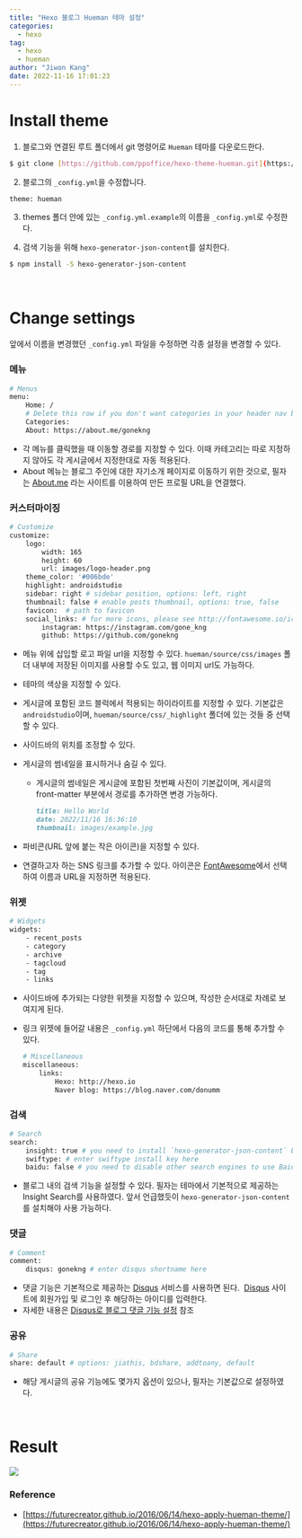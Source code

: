 ```yaml
---
title: "Hexo 블로그 Hueman 테마 설정"
categories:
  - hexo
tag:
  - hexo
  - hueman
author: "Jiwon Kang"
date: 2022-11-16 17:01:23
---
```


# Install theme

1. 블로그와 연결된 루트 폴더에서 git 명령어로 `Hueman` 테마를 다운로드한다.

```bash
$ git clone [https://github.com/ppoffice/hexo-theme-hueman.git](https://github.com/ppoffice/hexo-theme-hueman.git) themes/hueman
```

2. 블로그의 `_config.yml`을 수정합니다.

```bash
theme: hueman
```

3. themes 폴더 안에 있는 `_config.yml.example`의 이름을 `_config.yml`로 수정한다.  

4. 검색 기능을 위해 `hexo-generator-json-content`를 설치한다.

```bash
$ npm install -S hexo-generator-json-content
```

<br>

# Change settings

앞에서 이름을 변경했던 `_config.yml` 파일을 수정하면 각종 설정을 변경할 수 있다.

### **메뉴**

```bash
# Menus
menu:
    Home: /
    # Delete this row if you don't want categories in your header nav bar
    Categories:
    About: https://about.me/gonekng
```

- 각 메뉴를 클릭했을 때 이동할 경로를 지정할 수 있다. 이때 카테고리는 따로 지정하지 않아도 각 게시글에서 지정한대로 자동 적용된다.
- About 메뉴는 블로그 주인에 대한 자기소개 페이지로 이동하기 위한 것으로, 필자는 [About.me](http://about.me/) 라는 사이트를 이용하여 만든 프로필 URL을 연결했다.


### 커스터마이징

```bash
# Customize
customize:
    logo:
        width: 165
        height: 60
        url: images/logo-header.png
    theme_color: '#006bde'
    highlight: androidstudio
    sidebar: right # sidebar position, options: left, right
    thumbnail: false # enable posts thumbnail, options: true, false
    favicon:  # path to favicon
    social_links: # for more icons, please see http://fontawesome.io/icons/#brand
        instagram: https://instagram.com/gone_kng
        github: https://github.com/gonekng
```

- 메뉴 위에 삽입할 로고 파일 url을 지정할 수 있다. `hueman/source/css/images` 폴더 내부에 저장된 이미지를 사용할 수도 있고, 웹 이미지 url도 가능하다.
- 테마의 색상을 지정할 수 있다.
- 게시글에 포함된 코드 블럭에서 적용되는 하이라이트를 지정할 수 있다. 기본값은 `androidstudio`이며, `hueman/source/css/_highlight` 폴더에 있는 것들 중 선택할 수 있다.
- 사이드바의 위치를 조정할 수 있다.
- 게시글의 썸네일을 표시하거나 숨길 수 있다.
    - 게시글의 썸네일은 게시글에 포함된 첫번째 사진이 기본값이며, 게시글의 front-matter 부분에서 경로를 추가하면 변경 가능하다.
        
        ```markdown
        title: Hello World
        date: 2022/11/16 16:36:10
        thumbnail: images/example.jpg
        ```
        
- 파비콘(URL 앞에 붙는 작은 아이콘)을 지정할 수 있다.
- 연결하고자 하는 SNS 링크를 추가할 수 있다. 아이콘은 [FontAwesome](http://fontawesome.io/icons/#brand)에서 선택하여 이름과 URL을 지정하면 적용된다.


### **위젯**

```bash
# Widgets
widgets:
    - recent_posts
    - category
    - archive
    - tagcloud
    - tag
    - links
```

- 사이드바에 추가되는 다양한 위젯을 지정할 수 있으며, 작성한 순서대로 차례로 보여지게 된다.
- 링크 위젯에 들어갈 내용은 `_config.yml` 하단에서 다음의 코드를 통해 추가할 수 있다.
    
    ```bash
    # Miscellaneous
    miscellaneous:
        links:
            Hexo: http://hexo.io
            Naver blog: https://blog.naver.com/donumm
    ```
    

### **검색**

```bash
# Search
search:
    insight: true # you need to install `hexo-generator-json-content` before using Insight Search
    swiftype: # enter swiftype install key here
    baidu: false # you need to disable other search engines to use Baidu search, options: true, false
```

- 블로그 내의 검색 기능을 설정할 수 있다. 필자는 테마에서 기본적으로 제공하는 Insight Search를 사용하였다. 앞서 언급했듯이 `hexo-generator-json-content`를 설치해야 사용 가능하다.


### **댓글**

```bash
# Comment
comment:
    disqus: gonekng # enter disqus shortname here
```

- 댓글 기능은 기본적으로 제공하는 [Disqus](https://disqus.com/) 서비스를 사용하면 된다.  [Disqus](https://disqus.com/) 사이트에 회원가입 및 로그인 후 해당하는 아이디를 입력한다.
- 자세한 내용은 [Disqus로 블로그 댓글 기능 설정](https://gonekng.github.io/2022/11/16/disqus_comment/) 참조


### **공유**

```bash
# Share
share: default # options: jiathis, bdshare, addtoany, default
```

- 해당 게시글의 공유 기능에도 몇가지 옵션이 있으나, 필자는 기본값으로 설정하였다.

<br>

# Result

![](/images/hexo/hueman_result.png)


### Reference

- [https://futurecreator.github.io/2016/06/14/hexo-apply-hueman-theme/](https://futurecreator.github.io/2016/06/14/hexo-apply-hueman-theme/)